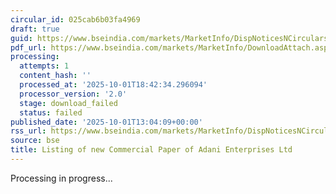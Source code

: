 ```yaml
---
circular_id: 025cab6b03fa4969
draft: true
guid: https://www.bseindia.com/markets/MarketInfo/DispNoticesNCirculars.aspx?Noticeid={A7DAEBB5-0018-487D-9D26-EB2B8F5BBE46}&noticeno=20251001-64&dt=10/01/2025&icount=64&totcount=83&flag=0
pdf_url: https://www.bseindia.com/markets/MarketInfo/DownloadAttach.aspx?id=20251001-64&attachedId=
processing:
  attempts: 1
  content_hash: ''
  processed_at: '2025-10-01T18:42:34.296094'
  processor_version: '2.0'
  stage: download_failed
  status: failed
published_date: '2025-10-01T13:04:09+00:00'
rss_url: https://www.bseindia.com/markets/MarketInfo/DispNoticesNCirculars.aspx?Noticeid={A7DAEBB5-0018-487D-9D26-EB2B8F5BBE46}&noticeno=20251001-64&dt=10/01/2025&icount=64&totcount=83&flag=0
source: bse
title: Listing of new Commercial Paper of Adani Enterprises Ltd
---
```


Processing in progress...